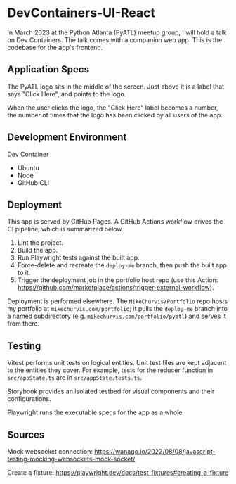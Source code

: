 # DevContainers-UI-React

In March 2023 at the Python Atlanta (PyATL) meetup group, I will hold a talk on Dev Containers. The talk comes with a companion web app. This is the codebase for the app's frontend.

## Application Specs

The PyATL logo sits in the middle of the screen. Just above it is a label that says "Click Here", and points to the logo.

When the user clicks the logo, the "Click Here" label becomes a number, the number of times that the logo has been clicked by all users of the app.

## Development Environment

Dev Container

- Ubuntu
- Node
- GitHub CLI

## Deployment

This app is served by GitHub Pages. A GitHub Actions workflow drives the CI pipeline, which is summarized below.

1. Lint the project.
2. Build the app.
3. Run Playwright tests against the built app.
4. Force-delete and recreate the `deploy-me` branch, then push the built app to it.
5. Trigger the deployment job in the portfolio host repo (use this Action: https://github.com/marketplace/actions/trigger-external-workflow).

Deployment is performed elsewhere. The `MikeChurvis/Portfolio` repo hosts my portfolio at `mikechurvis.com/portfolio`; it pulls the `deploy-me` branch into a named subdirectory (e.g. `mikechurvis.com/portfolio/pyatl`) and serves it from there.

## Testing

Vitest performs unit tests on logical entities. Unit test files are kept adjacent to the entities they cover. For example, tests for the reducer function in `src/appState.ts` are in `src/appState.tests.ts`.

Storybook provides an isolated testbed for visual components and their configurations.

Playwright runs the executable specs for the app as a whole.

## Sources

Mock websocket connection:
https://wanago.io/2022/08/08/javascript-testing-mocking-websockets-mock-socket/

Create a fixture:
https://playwright.dev/docs/test-fixtures#creating-a-fixture
